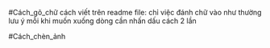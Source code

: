 #Cách_gõ_chữ
cách viết trên readme file: chỉ việc đánh chữ vào như thường  
lưu ý mỗi khi muốn xuống dòng cần nhấn dấu cách 2 lần

#Cách_chèn_ảnh
